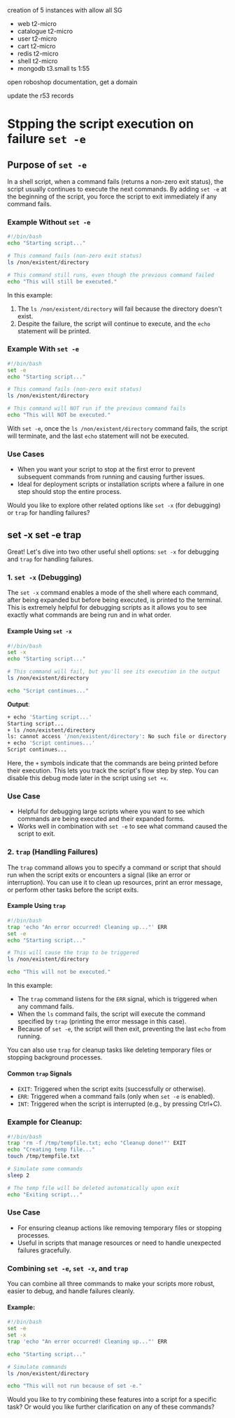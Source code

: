 creation of 5 instances with allow all SG


* web t2-micro
* catalogue t2-micro
* user t2-micro
* cart t2-micro
* redis t2-micro
* shell t2-micro
* mongodb t3.small
  ts 1:55

open roboshop documentation, get a domain

update the r53 records


# Stpping the script execution on failure **`set -e`**

## Purpose of `set -e`

In a shell script, when a command fails (returns a non-zero exit status), the script usually continues to execute the next commands. By adding `set -e` at the beginning of the script, you force the script to exit immediately if any command fails.

### Example Without `set -e`

```bash
#!/bin/bash
echo "Starting script..."

# This command fails (non-zero exit status)
ls /non/existent/directory

# This command still runs, even though the previous command failed
echo "This will still be executed."
```

In this example:

1. The `ls /non/existent/directory` will fail because the directory doesn't exist.
2. Despite the failure, the script will continue to execute, and the `echo` statement will be printed.

### Example With `set -e`

```bash
#!/bin/bash
set -e
echo "Starting script..."

# This command fails (non-zero exit status)
ls /non/existent/directory

# This command will NOT run if the previous command fails
echo "This will NOT be executed."
```

With `set -e`, once the `ls /non/existent/directory` command fails, the script will terminate, and the last `echo` statement will not be executed.

### Use Cases

- When you want your script to stop at the first error to prevent subsequent commands from running and causing further issues.
- Ideal for deployment scripts or installation scripts where a failure in one step should stop the entire process.

Would you like to explore other related options like `set -x` (for debugging) or `trap` for handling failures?


## set -x set -e trap

Great! Let's dive into two other useful shell options: `set -x` for debugging and `trap` for handling failures.

### 1. `set -x` (Debugging)

The `set -x` command enables a mode of the shell where each command, after being expanded but before being executed, is printed to the terminal. This is extremely helpful for debugging scripts as it allows you to see exactly what commands are being run and in what order.

#### Example Using `set -x`

```bash
#!/bin/bash
set -x
echo "Starting script..."

# This command will fail, but you'll see its execution in the output
ls /non/existent/directory

echo "Script continues..."
```

**Output**:

```bash
+ echo 'Starting script...'
Starting script...
+ ls /non/existent/directory
ls: cannot access '/non/existent/directory': No such file or directory
+ echo 'Script continues...'
Script continues...
```

Here, the `+` symbols indicate that the commands are being printed before their execution. This lets you track the script's flow step by step. You can disable this debug mode later in the script using `set +x`.

### Use Case

- Helpful for debugging large scripts where you want to see which commands are being executed and their expanded forms.
- Works well in combination with `set -e` to see what command caused the script to exit.

### 2. `trap` (Handling Failures)

The `trap` command allows you to specify a command or script that should run when the script exits or encounters a signal (like an error or interruption). You can use it to clean up resources, print an error message, or perform other tasks before the script exits.

#### Example Using `trap`

```bash
#!/bin/bash
trap 'echo "An error occurred! Cleaning up..."' ERR
set -e
echo "Starting script..."

# This will cause the trap to be triggered
ls /non/existent/directory

echo "This will not be executed."
```

In this example:

- The `trap` command listens for the `ERR` signal, which is triggered when any command fails.
- When the `ls` command fails, the script will execute the command specified by `trap` (printing the error message in this case).
- Because of `set -e`, the script will then exit, preventing the last `echo` from running.

You can also use `trap` for cleanup tasks like deleting temporary files or stopping background processes.

#### Common `trap` Signals

- `EXIT`: Triggered when the script exits (successfully or otherwise).
- `ERR`: Triggered when a command fails (only when `set -e` is enabled).
- `INT`: Triggered when the script is interrupted (e.g., by pressing Ctrl+C).

### Example for Cleanup:

```bash
#!/bin/bash
trap 'rm -f /tmp/tempfile.txt; echo "Cleanup done!"' EXIT
echo "Creating temp file..."
touch /tmp/tempfile.txt

# Simulate some commands
sleep 2

# The temp file will be deleted automatically upon exit
echo "Exiting script..."
```

### Use Case

- For ensuring cleanup actions like removing temporary files or stopping processes.
- Useful in scripts that manage resources or need to handle unexpected failures gracefully.

### Combining `set -e`, `set -x`, and `trap`

You can combine all three commands to make your scripts more robust, easier to debug, and handle failures cleanly.

#### Example:

```bash
#!/bin/bash
set -e
set -x
trap 'echo "An error occurred! Cleaning up..."' ERR

echo "Starting script..."

# Simulate commands
ls /non/existent/directory

echo "This will not run because of set -e."
```

Would you like to try combining these features into a script for a specific task? Or would you like further clarification on any of these commands?
